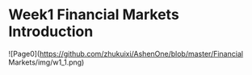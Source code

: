 # Week1 Financial Markets Introduction

![Page0](https://github.com/zhukuixi/AshenOne/blob/master/Financial Markets/img/w1_1.png)  